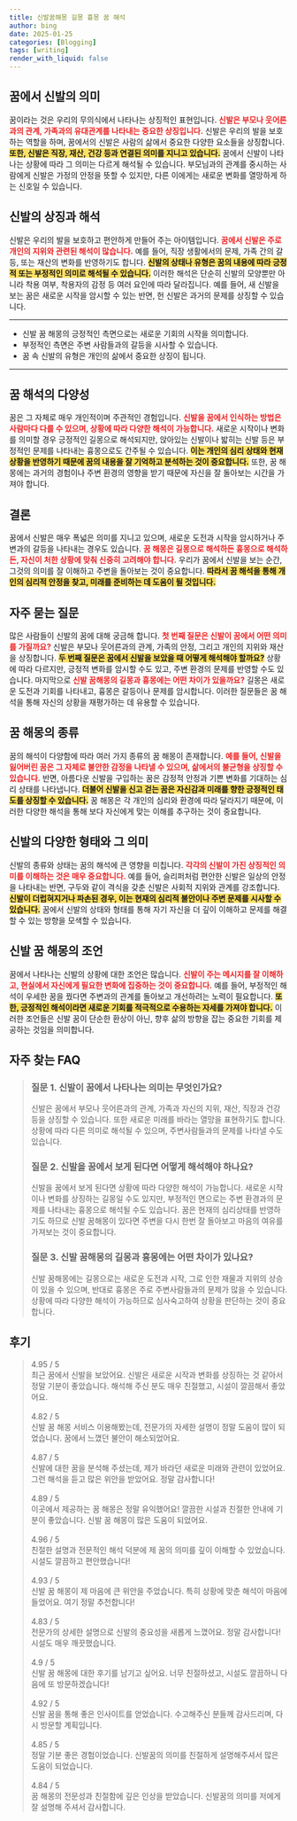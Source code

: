 ```yaml
---
title: 신발꿈해몽 길몽 흉몽 꿈 해석
author: bing
date: 2025-01-25
categories: [Blogging]
tags: [writing]
render_with_liquid: false
---
```



<h2 id='꿈에서 신발의 의미'>꿈에서 신발의 의미</h2>

<p>꿈이라는 것은 우리의 무의식에서 나타나는 상징적인 표현입니다. <b><span style="color: #ee2323;">신발은 부모나 웃어른과의 관계, 가족과의 유대관계를 나타내는 중요한 상징입니다.</span></b> 신발은 우리의 발을 보호하는 역할을 하며, 꿈에서의 신발은 사람의 삶에서 중요한 다양한 요소들을 상징합니다. <b><span style="background-color: #ffe066;">또한, 신발은 직장, 재산, 건강 등과 연결된 의미를 지니고 있습니다.</span></b> 꿈에서 신발이 나타나는 상황에 따라 그 의미는 다르게 해석될 수 있습니다. 부모님과의 관계를 중시하는 사람에게 신발은 가정의 안정을 뜻할 수 있지만, 다른 이에게는 새로운 변화를 열망하게 하는 신호일 수 있습니다.</p>

<h2 id='신발의 상징과 해석'>신발의 상징과 해석</h2>

<p>신발은 우리의 발을 보호하고 편안하게 만들어 주는 아이템입니다. <b><span style="color: #ee2323;">꿈에서 신발은 주로 개인의 지위와 관련된 해석이 많습니다.</span></b> 예를 들어, 직장 생활에서의 문제, 가족 간의 갈등, 또는 재산의 변화를 반영하기도 합니다. <b><span style="background-color: #ffe066;">신발의 상태나 유형은 꿈의 내용에 따라 긍정적 또는 부정적인 의미로 해석될 수 있습니다.</span></b> 이러한 해석은 단순히 신발의 모양뿐만 아니라 착용 여부, 착용자의 감정 등 여러 요인에 따라 달라집니다. 예를 들어, 새 신발을 보는 꿈은 새로운 시작을 암시할 수 있는 반면, 헌 신발은 과거의 문제를 상징할 수 있습니다.</p>

<hr />

<ul>
    <li>신발 꿈 해몽의 긍정적인 측면으로는 새로운 기회의 시작을 의미합니다.</li>
    <li>부정적인 측면은 주변 사람들과의 갈등을 시사할 수 있습니다.</li>
    <li>꿈 속 신발의 유형은 개인의 삶에서 중요한 상징이 됩니다.</li>
</ul>

<hr />

<h2 id='꿈 해석의 다양성'>꿈 해석의 다양성</h2>

<p>꿈은 그 자체로 매우 개인적이며 주관적인 경험입니다. <b><span style="color: #ee2323;">신발을 꿈에서 인식하는 방법은 사람마다 다를 수 있으며, 상황에 따라 다양한 해석이 가능합니다.</span></b> 새로운 시작이나 변화를 의미할 경우 긍정적인 길몽으로 해석되지만, 앉아있는 신발이나 밟히는 신발 등은 부정적인 문제를 나타내는 흉몽으로도 간주될 수 있습니다. <b><span style="background-color: #ffe066;">이는 개인의 심리 상태와 현재 상황을 반영하기 때문에 꿈의 내용을 잘 기억하고 분석하는 것이 중요합니다.</span></b> 또한, 꿈 해몽에는 과거의 경험이나 주변 환경의 영향을 받기 때문에 자신을 잘 돌아보는 시간을 가져야 합니다.</p>

<h2 id='결론'>결론</h2>

<p>꿈에서 신발은 매우 폭넓은 의미를 지니고 있으며, 새로운 도전과 시작을 암시하거나 주변과의 갈등을 나타내는 경우도 있습니다. <b><span style="color: #ee2323;">꿈 해몽은 길몽으로 해석하든 흉몽으로 해석하든, 자신이 처한 상황에 맞춰 신중히 고려해야 합니다.</span></b> 우리가 꿈에서 신발을 보는 순간, 그것의 의미를 잘 이해하고 주변을 돌아보는 것이 중요합니다. <b><span style="background-color: #ffe066;">따라서 꿈 해석을 통해 개인의 심리적 안정을 찾고, 미래를 준비하는 데 도움이 될 것입니다.</span></b></p>

<h2 id='자주 묻는 질문'>자주 묻는 질문</h2>

<p>많은 사람들이 신발의 꿈에 대해 궁금해 합니다. <b><span style="color: #ee2323;">첫 번째 질문은 신발이 꿈에서 어떤 의미를 가질까요?</span></b> 신발은 부모나 웃어른과의 관계, 가족의 안정, 그리고 개인의 지위와 재산을 상징합니다. <b><span style="background-color: #ffe066;">두 번째 질문은 꿈에서 신발을 보았을 때 어떻게 해석해야 할까요?</span></b> 상황에 따라 다르지만, 긍정적 변화를 암시할 수도 있고, 주변 환경의 문제를 반영할 수도 있습니다. 마지막으로 <b><span style="color: #ee2323;">신발 꿈해몽의 길몽과 흉몽에는 어떤 차이가 있을까요?</span></b> 길몽은 새로운 도전과 기회를 나타내고, 흉몽은 갈등이나 문제를 암시합니다. 이러한 질문들은 꿈 해석을 통해 자신의 상황을 재평가하는 데 유용할 수 있습니다.</p>

<h2 id='꿈 해몽의 종류'>꿈 해몽의 종류</h2>

<p>꿈의 해석이 다양함에 따라 여러 가지 종류의 꿈 해몽이 존재합니다. <b><span style="color: #ee2323;">예를 들어, 신발을 잃어버린 꿈은 그 자체로 불안한 감정을 나타낼 수 있으며, 삶에서의 불균형을 상징할 수 있습니다.</span></b> 반면, 아름다운 신발을 구입하는 꿈은 감정적 안정과 기쁜 변화를 기대하는 심리 상태를 나타냅니다. <b><span style="background-color: #ffe066;">더불어 신발을 신고 걷는 꿈은 자신감과 미래를 향한 긍정적인 태도를 상징할 수 있습니다.</span></b> 꿈 해몽은 각 개인의 심리와 환경에 따라 달라지기 때문에, 이러한 다양한 해석을 통해 보다 자신에게 맞는 이해를 추구하는 것이 중요합니다.</p>

<h2 id='신발의 다양한 형태와 그 의미'>신발의 다양한 형태와 그 의미</h2>

<p>신발의 종류와 상태는 꿈의 해석에 큰 영향을 미칩니다. <b><span style="color: #ee2323;">각각의 신발이 가진 상징적인 의미를 이해하는 것은 매우 중요합니다.</span></b> 예를 들어, 슬리퍼처럼 편안한 신발은 일상의 안정을 나타내는 반면, 구두와 같이 격식을 갖춘 신발은 사회적 지위와 관계를 강조합니다. <b><span style="background-color: #ffe066;">신발이 더럽혀지거나 파손된 경우, 이는 현재의 심리적 불안이나 주변 문제를 시사할 수 있습니다.</span></b> 꿈에서 신발의 상태와 형태를 통해 자기 자신을 더 깊이 이해하고 문제를 해결할 수 있는 방향을 모색할 수 있습니다.</p>

<h2 id='신발 꿈 해몽의 조언'>신발 꿈 해몽의 조언</h2>

<p>꿈에서 나타나는 신발의 상황에 대한 조언은 많습니다. <b><span style="color: #ee2323;">신발이 주는 메시지를 잘 이해하고, 현실에서 자신에게 필요한 변화에 집중하는 것이 중요합니다.</span></b> 예를 들어, 부정적인 해석이 우세한 꿈을 꿨다면 주변과의 관계를 돌아보고 개선하려는 노력이 필요합니다. <b><span style="background-color: #ffe066;">또한, 긍정적인 해석이라면 새로운 기회를 적극적으로 수용하는 자세를 가져야 합니다.</span></b> 이러한 조언들은 신발 꿈이 단순한 환상이 아닌, 향후 삶의 방향을 잡는 중요한 기회를 제공하는 것임을 의미합니다.</p>


<h2 id='자주_찾는_FAQ'>자주 찾는 FAQ</h2>
<div itemscope="" itemtype="https://schema.org/FAQPage"> 
<blockquote> 
<div itemscope="" itemprop="mainEntity" itemtype="https://schema.org/Question"> 
<h3 itemprop="name">질문 1. 신발이 꿈에서 나타나는 의미는 무엇인가요?</h3> 
<div itemscope="" itemprop="acceptedAnswer" itemtype="https://schema.org/Answer"> 
<span itemprop="text"> 
<p>신발은 꿈에서 부모나 웃어른과의 관계, 가족과 자신의 지위, 재산, 직장과 건강 등을 상징할 수 있습니다. 또한 새로운 미래를 바라는 열망을 표현하기도 합니다. 상황에 따라 다른 의미로 해석될 수 있으며, 주변사람들과의 문제를 나타낼 수도 있습니다.</p> 
</span> 
</div> 
</div> 

<div itemscope="" itemprop="mainEntity" itemtype="https://schema.org/Question"> 
<h3 itemprop="name">질문 2. 신발을 꿈에서 보게 된다면 어떻게 해석해야 하나요?</h3> 
<div itemscope="" itemprop="acceptedAnswer" itemtype="https://schema.org/Answer"> 
<span itemprop="text"> 
<p>신발을 꿈에서 보게 된다면 상황에 따라 다양한 해석이 가능합니다. 새로운 시작이나 변화를 상징하는 길몽일 수도 있지만, 부정적인 면으로는 주변 환경과의 문제를 나타내는 흉몽으로 해석될 수도 있습니다. 꿈은 현재의 심리상태를 반영하기도 하므로 신발 꿈해몽이 있다면 주변을 다시 한번 잘 돌아보고 마음의 여유를 가져보는 것이 중요합니다.</p> 
</span> 
</div> 
</div> 

<div itemscope="" itemprop="mainEntity" itemtype="https://schema.org/Question"> 
<h3 itemprop="name">질문 3. 신발 꿈해몽의 길몽과 흉몽에는 어떤 차이가 있나요?</h3> 
<div itemscope="" itemprop="acceptedAnswer" itemtype="https://schema.org/Answer"> 
<span itemprop="text"> 
<p>신발 꿈해몽에는 길몽으로는 새로운 도전과 시작, 그로 인한 재물과 지위의 상승이 있을 수 있으며, 반대로 흉몽은 주로 주변사람들과의 문제가 많을 수 있습니다. 상황에 따라 다양한 해석이 가능하므로 심사숙고하여 상황을 판단하는 것이 중요합니다.</p> 
</span> 
</div> 
</div> 
</blockquote> 
</div>
<h2 id='후기'>후기</h2>
<div itemscope itemtype="https://schema.org/Product">
  <blockquote>
  <div itemprop="review" itemscope itemtype="https://schema.org/Review">
      <div itemprop="reviewRating" itemscope itemtype="https://schema.org/Rating"> <span itemprop="ratingValue">4.95</span> / <span itemprop="bestRating">5</span> </div>
      <span itemprop="reviewBody">최근 꿈에서 신발을 보았어요. 신발은 새로운 시작과 변화를 상징하는 것 같아서 정말 기분이 좋았습니다. 해석해 주신 분도 매우 친절했고, 시설이 깔끔해서 좋았어요.</span>
  </div>
  <br>
  <div itemprop="review" itemscope itemtype="https://schema.org/Review">
      <div itemprop="reviewRating" itemscope itemtype="https://schema.org/Rating"> <span itemprop="ratingValue">4.82</span> / <span itemprop="bestRating">5</span> </div>
      <span itemprop="reviewBody">신발 꿈 해몽 서비스 이용해봤는데, 전문가의 자세한 설명이 정말 도움이 많이 되었습니다. 꿈에서 느꼈던 불안이 해소되었어요.</span>
  </div>
  <br>
  <div itemprop="review" itemscope itemtype="https://schema.org/Review">
      <div itemprop="reviewRating" itemscope itemtype="https://schema.org/Rating"> <span itemprop="ratingValue">4.87</span> / <span itemprop="bestRating">5</span> </div>
      <span itemprop="reviewBody">신발에 대한 꿈을 분석해 주셨는데, 제가 바라던 새로운 미래와 관련이 있었어요. 그런 해석을 듣고 많은 위안을 받았어요. 정말 감사합니다!</span>
  </div>
  <br>
  <div itemprop="review" itemscope itemtype="https://schema.org/Review">
      <div itemprop="reviewRating" itemscope itemtype="https://schema.org/Rating"> <span itemprop="ratingValue">4.89</span> / <span itemprop="bestRating">5</span> </div>
      <span itemprop="reviewBody">이곳에서 제공하는 꿈 해몽은 정말 유익했어요! 깔끔한 시설과 친절한 안내에 기분이 좋았습니다. 신발 꿈 해몽이 많은 도움이 되었어요.</span>
  </div>
  <br>
  <div itemprop="review" itemscope itemtype="https://schema.org/Review">
      <div itemprop="reviewRating" itemscope itemtype="https://schema.org/Rating"> <span itemprop="ratingValue">4.96</span> / <span itemprop="bestRating">5</span> </div>
      <span itemprop="reviewBody">친절한 설명과 전문적인 해석 덕분에 제 꿈의 의미를 깊이 이해할 수 있었습니다. 시설도 깔끔하고 편안했습니다!</span>
  </div>
  <br>
  <div itemprop="review" itemscope itemtype="https://schema.org/Review">
      <div itemprop="reviewRating" itemscope itemtype="https://schema.org/Rating"> <span itemprop="ratingValue">4.93</span> / <span itemprop="bestRating">5</span> </div>
      <span itemprop="reviewBody">신발 꿈 해몽이 제 마음에 큰 위안을 주었습니다. 특히 상황에 맞춘 해석이 마음에 들었어요. 여기 정말 추천합니다!</span>
  </div>
  <br>
  <div itemprop="review" itemscope itemtype="https://schema.org/Review">
      <div itemprop="reviewRating" itemscope itemtype="https://schema.org/Rating"> <span itemprop="ratingValue">4.83</span> / <span itemprop="bestRating">5</span> </div>
      <span itemprop="reviewBody">전문가의 상세한 설명으로 신발의 중요성을 새롭게 느꼈어요. 정말 감사합니다! 시설도 매우 깨끗했습니다.</span>
  </div>
  <br>
  <div itemprop="review" itemscope itemtype="https://schema.org/Review">
      <div itemprop="reviewRating" itemscope itemtype="https://schema.org/Rating"> <span itemprop="ratingValue">4.9</span> / <span itemprop="bestRating">5</span> </div>
      <span itemprop="reviewBody">신발 꿈 해몽에 대한 후기를 남기고 싶어요. 너무 친절하셨고, 시설도 깔끔하니 다음에 또 방문하겠습니다!</span>
  </div>
  <br>
  <div itemprop="review" itemscope itemtype="https://schema.org/Review">
      <div itemprop="reviewRating" itemscope itemtype="https://schema.org/Rating"> <span itemprop="ratingValue">4.92</span> / <span itemprop="bestRating">5</span> </div>
      <span itemprop="reviewBody">신발 꿈을 통해 좋은 인사이트를 얻었습니다. 수고해주신 분들께 감사드리며, 다시 방문할 계획입니다.</span>
  </div>
  <br>
  <div itemprop="review" itemscope itemtype="https://schema.org/Review">
      <div itemprop="reviewRating" itemscope itemtype="https://schema.org/Rating"> <span itemprop="ratingValue">4.85</span> / <span itemprop="bestRating">5</span> </div>
      <span itemprop="reviewBody">정말 기분 좋은 경험이었습니다. 신발꿈의 의미를 친절하게 설명해주셔서 많은 도움이 되었습니다.</span>
  </div>
  <br>
  <div itemprop="review" itemscope itemtype="https://schema.org/Review">
      <div itemprop="reviewRating" itemscope itemtype="https://schema.org/Rating"> <span itemprop="ratingValue">4.84</span> / <span itemprop="bestRating">5</span> </div>
      <span itemprop="reviewBody">꿈 해몽의 전문성과 친절함에 깊은 인상을 받았습니다. 신발꿈의 의미를 저에게 잘 설명해 주셔서 감사합니다.</span>
  </div>
  </blockquote>
</div>

